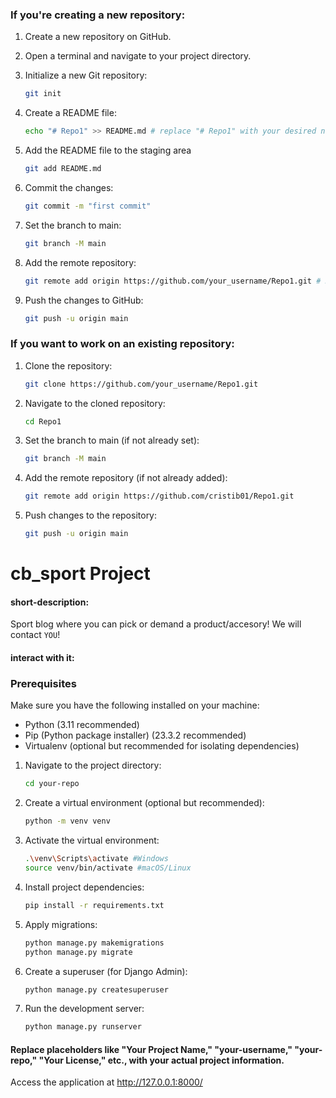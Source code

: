 ### If you're creating a new repository:

1. Create a new repository on GitHub.

2. Open a terminal and navigate to your project directory.

3. Initialize a new Git repository:

   ```bash
   git init
   ```
4. Create a README file:

    ```bash
   echo "# Repo1" >> README.md # replace "# Repo1" with your desired name
    ```

5. Add the README file to the staging area
    ```bash
    git add README.md
    ```

6. Commit the changes:
    ```bash
   git commit -m "first commit"
    ```

7. Set the branch to main:
    ```bash
   git branch -M main
    ```

8. Add the remote repository:
    ```bash
   git remote add origin https://github.com/your_username/Repo1.git # Replace "your_username" with your actual username.
    ```

9. Push the changes to GitHub:
    ```bash
   git push -u origin main
    ```

### If you want to work on an existing repository:

1. Clone the repository:
    ```bash
   git clone https://github.com/your_username/Repo1.git
    ```

2. Navigate to the cloned repository:
    ```bash
   cd Repo1
    ```

3. Set the branch to main (if not already set):
    ```bash
   git branch -M main
    ```

4. Add the remote repository (if not already added):
    ```bash
   git remote add origin https://github.com/cristib01/Repo1.git
    ```

5. Push changes to the repository:
    ```bash
   git push -u origin main
    ```

# cb_sport Project

#### short-description:

Sport blog where you can pick or demand a product/accesory!
We will contact ```YOU```!

#### interact with it:

### Prerequisites

Make sure you have the following installed on your machine:

- Python (3.11 recommended)
- Pip (Python package installer) (23.3.2 recommended)
- Virtualenv (optional but recommended for isolating dependencies)

1. Navigate to the project directory:
    ```bash
   cd your-repo
    ```

2. Create a virtual environment (optional but recommended):
    ```bash
   python -m venv venv
    ```

3. Activate the virtual environment:
    ```bash
   .\venv\Scripts\activate #Windows
   source venv/bin/activate #macOS/Linux
    ```

4. Install project dependencies:
    ```bash
   pip install -r requirements.txt
    ```

5. Apply migrations:
    ```bash
   python manage.py makemigrations
   python manage.py migrate
    ```
6. Create a superuser (for Django Admin):
    ```bash
   python manage.py createsuperuser
    ```
7. Run the development server:
    ```bash
   python manage.py runserver
    ```

#### Replace placeholders like "Your Project Name," "your-username," "your-repo," "Your License," etc., with your actual project information.

Access the application at http://127.0.0.1:8000/